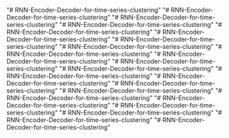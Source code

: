 "# RNN-Encoder-Decoder-for-time-series-clustering" 
"# RNN-Encoder-Decoder-for-time-series-clustering" 
"# RNN-Encoder-Decoder-for-time-series-clustering" 
"# RNN-Encoder-Decoder-for-time-series-clustering" 
"# RNN-Encoder-Decoder-for-time-series-clustering" 
"# RNN-Encoder-Decoder-for-time-series-clustering" 
"# RNN-Encoder-Decoder-for-time-series-clustering" 
"# RNN-Encoder-Decoder-for-time-series-clustering" 
"# RNN-Encoder-Decoder-for-time-series-clustering" 
"# RNN-Encoder-Decoder-for-time-series-clustering" 
"# RNN-Encoder-Decoder-for-time-series-clustering" 
"# RNN-Encoder-Decoder-for-time-series-clustering" 
"# RNN-Encoder-Decoder-for-time-series-clustering" 
"# RNN-Encoder-Decoder-for-time-series-clustering" 
"# RNN-Encoder-Decoder-for-time-series-clustering" 
"# RNN-Encoder-Decoder-for-time-series-clustering" 
"# RNN-Encoder-Decoder-for-time-series-clustering" 
"# RNN-Encoder-Decoder-for-time-series-clustering" 
"# RNN-Encoder-Decoder-for-time-series-clustering" 
"# RNN-Encoder-Decoder-for-time-series-clustering" 
"# RNN-Encoder-Decoder-for-time-series-clustering" 
"# RNN-Encoder-Decoder-for-time-series-clustering" 
